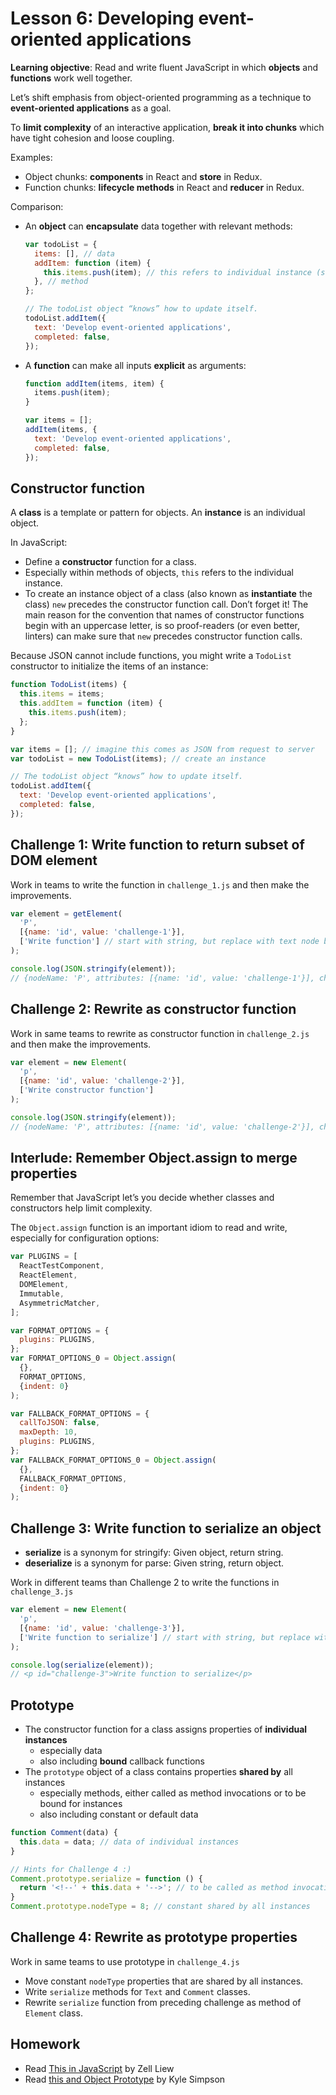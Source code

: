 # Lesson 6: Developing event-oriented applications

**Learning objective**: Read and write fluent JavaScript in which **objects** and **functions** work well together.

Let’s shift emphasis from object-oriented programming as a technique to **event-oriented applications** as a goal.

To **limit complexity** of an interactive application, **break it into chunks** which have tight cohesion and loose coupling.

Examples:

* Object chunks: **components** in React and **store** in Redux.
* Function chunks: **lifecycle methods** in React and **reducer** in Redux.

Comparison:

* An **object** can **encapsulate** data together with relevant methods:

  ```js
  var todoList = {
    items: [], // data
    addItem: function (item) {
      this.items.push(item); // this refers to individual instance (see below)
    }, // method
  };

  // The todoList object “knows” how to update itself.
  todoList.addItem({
    text: 'Develop event-oriented applications',
    completed: false,
  });
  ```

* A **function** can make all inputs **explicit** as arguments:

  ```js
  function addItem(items, item) {
    items.push(item);
  }

  var items = [];
  addItem(items, {
    text: 'Develop event-oriented applications',
    completed: false,
  });
  ```

## Constructor function

A **class** is a template or pattern for objects. An **instance** is an individual object.

In JavaScript:

* Define a **constructor** function for a class.
* Especially within methods of objects, `this` refers to the individual instance.
* To create an instance object of a class (also known as **instantiate** the class) `new` precedes the constructor function call. Don’t forget it! The main reason for the convention that names of constructor functions begin with an uppercase letter, is so proof-readers (or even better, linters) can make sure that `new` precedes constructor function calls.

Because JSON cannot include functions, you might write a `TodoList` constructor to initialize the items of an instance:

```js
function TodoList(items) {
  this.items = items;
  this.addItem = function (item) {
    this.items.push(item);
  };
}

var items = []; // imagine this comes as JSON from request to server
var todoList = new TodoList(items); // create an instance

// The todoList object “knows” how to update itself.
todoList.addItem({
  text: 'Develop event-oriented applications',
  completed: false,
});
```

## Challenge 1: Write function to return subset of DOM element

Work in teams to write the function in `challenge_1.js` and then make the improvements.

```js
var element = getElement(
  'P',
  [{name: 'id', value: 'challenge-1'}],
  ['Write function'] // start with string, but replace with text node below
);

console.log(JSON.stringify(element));
// {nodeName: 'P', attributes: [{name: 'id', value: 'challenge-1'}], childNodes: ['Write function']}
```

## Challenge 2: Rewrite as constructor function

Work in same teams to rewrite as constructor function in `challenge_2.js` and then make the improvements.

```js
var element = new Element(
  'p',
  [{name: 'id', value: 'challenge-2'}],
  ['Write constructor function']
);

console.log(JSON.stringify(element));
// {nodeName: 'P', attributes: [{name: 'id', value: 'challenge-2'}], childNodes: ['Write constructor function']}
```

## Interlude: Remember Object.assign to merge properties

Remember that JavaScript let’s you decide whether classes and constructors help limit complexity.

The `Object.assign` function is an important idiom to read and write, especially for configuration options:

```js
var PLUGINS = [
  ReactTestComponent,
  ReactElement,
  DOMElement,
  Immutable,
  AsymmetricMatcher,
];

var FORMAT_OPTIONS = {
  plugins: PLUGINS,
};
var FORMAT_OPTIONS_0 = Object.assign(
  {},
  FORMAT_OPTIONS,
  {indent: 0}
);

var FALLBACK_FORMAT_OPTIONS = {
  callToJSON: false,
  maxDepth: 10,
  plugins: PLUGINS,
};
var FALLBACK_FORMAT_OPTIONS_0 = Object.assign(
  {},
  FALLBACK_FORMAT_OPTIONS,
  {indent: 0}
);
```

## Challenge 3: Write function to serialize an object

* **serialize** is a synonym for stringify: Given object, return string.
* **deserialize** is a synonym for parse: Given string, return object.

Work in different teams than Challenge 2 to write the functions in `challenge_3.js`

```js
var element = new Element(
  'p',
  [{name: 'id', value: 'challenge-3'}],
  ['Write function to serialize'] // start with string, but replace with text node below
);

console.log(serialize(element));
// <p id="challenge-3">Write function to serialize</p>
```

## Prototype

* The constructor function for a class assigns properties of **individual instances**
  * especially data
  * also including **bound** callback functions
* The `prototype` object of a class contains properties **shared by** all instances
  * especially methods, either called as method invocations or to be bound for instances
  * also including constant or default data

```js
function Comment(data) {
  this.data = data; // data of individual instances
}

// Hints for Challenge 4 :)
Comment.prototype.serialize = function () {
  return '<!--' + this.data + '-->'; // to be called as method invocation
}
Comment.prototype.nodeType = 8; // constant shared by all instances
```

## Challenge 4: Rewrite as prototype properties

Work in same teams to use prototype in `challenge_4.js`

* Move constant `nodeType` properties that are shared by all instances.
* Write `serialize` methods for `Text` and `Comment` classes.
* Rewrite `serialize` function from preceding challenge as method of `Element` class.

## Homework

* Read [This in JavaScript](https://zellwk.com/blog/this/) by Zell Liew
* Read [this and Object Prototype](https://github.com/getify/You-Dont-Know-JS/blob/master/this%20&%20object%20prototypes/README.md#you-dont-know-js-this--object-prototypes) by Kyle Simpson
